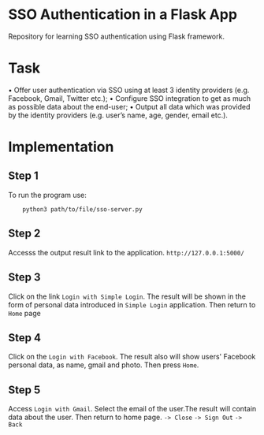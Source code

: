 # SSO Authentication in a Flask App 
Repository for learning SSO authentication using Flask framework.

# Task
• Offer user authentication via SSO using at least 3 identity providers (e.g. Facebook,
Gmail, Twitter etc.);
• Configure SSO integration to get as much as possible data about the end-user;
• Output all data which was provided by the identity providers (e.g. user’s name, age,
gender, email etc.).

# Implementation

## Step 1

To run the program use:
```
    python3 path/to/file/sso-server.py
```

## Step 2

Accesss the output result link to the application.
`http://127.0.0.1:5000/`

## Step 3

Click on the link `Login with Simple Login`. The result will be shown in the form of personal data introduced in `Simple Login` application. Then return to `Home` page

## Step 4

Click on the `Login with Facebook`. The result also will show users' Facebook personal data, as name, gmail and photo. Then press `Home`.

## Step 5

Access `Login with Gmail`. 
Select the email of the user.The result will contain data about the user. Then return to home page.
`-> Close`
`-> Sign Out`
`-> Back`
